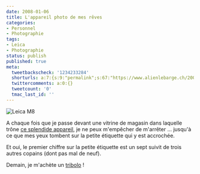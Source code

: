 ```yaml
---
date: 2008-01-06
title: L'appareil photo de mes rêves
categories:
- Personnel
- Photographie
tags:
- Leica
- Photographie
status: publish
published: true
meta:
  tweetbackscheck: '1234233284'
  shorturls: a:7:{s:9:"permalink";s:67:"https://www.alienlebarge.ch/2008/01/06/lappareil-photo-de-mes-reves/";s:7:"tinyurl";s:25:"https://tinyurl.com/dg7wrl";s:4:"isgd";s:17:"https://is.gd/iD8K";s:5:"bitly";s:19:"https://bit.ly/tKhUq";s:5:"snipr";s:22:"https://snipr.com/bez8z";s:5:"snurl";s:22:"https://snurl.com/bez8z";s:7:"snipurl";s:24:"https://snipurl.com/bez8z";}
  twittercomments: a:0:{}
  tweetcount: '0'
  tmac_last_id: ''
---
```

<img src="https://dlgjp9x71cipk.cloudfront.net/2008/01/leica-m8.png" alt="Leica M8" />

A chaque fois que je passe devant une vitrine de magasin dans laquelle trône <a href="https://www.leica-camera.fr/photography/m_system/m8/" title="Le site du Leica M8">ce splendide appareil</a>, je ne peux m'empêcher de m'arrêter ... jusqu'à ce que mes yeux tombent sur la petite étiquette qui y est accrochée.

Et oui, le premier chiffre sur la petite étiquette est un sept suivit de trois autres copains (dont pas mal de neuf).

Demain, je m'achète un <a href="https://www1.loterie.ch/games/grattage/grattage.php?game=15" title="Le site des billet de tribolo">tribolo</a> !
